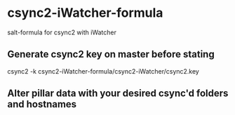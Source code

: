 # csync2-iWatcher-formula
salt-formula for csync2 with iWatcher

## Generate csync2 key on master before stating
csync2 -k csync2-iWatcher-formula/csync2-iWatcher/csync2.key

## Alter pillar data with your desired csync'd folders and hostnames
